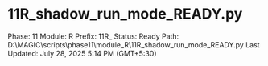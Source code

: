 # 11R_shadow_run_mode_READY.py

Phase: 11
Module: R
Prefix: 11R_
Status: Ready
Path: D:\MAGIC\scripts\phase11\module_R\11R_shadow_run_mode_READY.py
Last Updated: July 28, 2025 5:14 PM (GMT+5:30)
